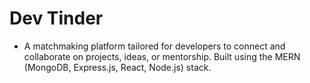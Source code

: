 # Dev Tinder

- A matchmaking platform tailored for developers to connect and collaborate on projects, ideas, or mentorship. Built using the MERN (MongoDB, Express.js, React, Node.js) stack.
